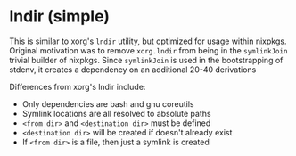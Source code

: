 # lndir (simple)

This is similar to xorg's `lndir` utility, but optimized for usage within nixpkgs.
Original motivation was to remove `xorg.lndir` from being in the `symlinkJoin`
trivial builder of nixpkgs. Since `symlinkJoin` is used in the bootstrapping
of stdenv, it creates a dependency on an additional 20-40 derivations

Differences from xorg's lndir include:
- Only dependencies are bash and gnu coreutils
- Symlink locations are all resolved to absolute paths
- `<from dir>` and `<destination dir>` must be defined
- `<destination dir>` will be created if doesn't already exist
- If `<from dir>` is a file, then just a symlink is created
